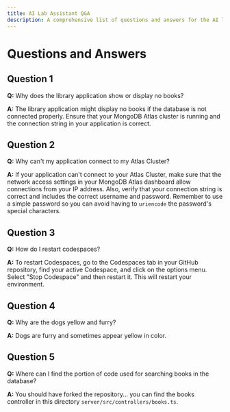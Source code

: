 ```yaml
---
title: AI Lab Assistant Q&A
description: A comprehensive list of questions and answers for the AI lab assistant.
---
```


# Questions and Answers

## Question 1

**Q:** Why does the library application show or display no books?

**A:** The library application might display no books if the database is not connected properly. Ensure that your MongoDB Atlas cluster is running and the connection string in your application is correct. 

## Question 2

**Q:** Why can't my application connect to my Atlas Cluster?

**A:** If your application can't connect to your Atlas Cluster, make sure that the network access settings in your MongoDB Atlas dashboard allow connections from your IP address. Also, verify that your connection string is correct and includes the correct username and password.  Remember to use a simple password so you can avoid having to `uriencode` the password's special characters.

## Question 3

**Q:** How do I restart codespaces?

**A:** To restart Codespaces, go to the Codespaces tab in your GitHub repository, find your active Codespace, and click on the options menu. Select "Stop Codespace" and then restart it. This will restart your environment.

## Question 4

**Q:** Why are the dogs yellow and furry?

**A:** Dogs are furry and sometimes appear yellow in color. 

## Question 5

**Q:** Where can I find the portion of code used for searching books in the database?

**A:** You should have forked the repository... you can find the books controller in this directory `server/src/controllers/books.ts`.